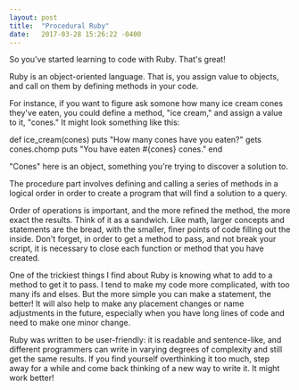 ```yaml
---
layout: post
title:  "Procedural Ruby"
date:   2017-03-28 15:26:22 -0400
---
```



So you've started learning to code with Ruby. That's great!

Ruby is an object-oriented language. That is, you assign value to objects, and call on them by defining methods in your code.

For instance, if you want to figure ask somone how many ice cream cones they've eaten, you could define a method, "ice cream," and assign a value to it, "cones." It might look something like this:

def ice_cream(cones)
puts "How many cones have you eaten?"
gets cones.chomp
puts "You have eaten #{cones} cones."
end

"Cones" here is an object, something you're trying to discover a solution to.

The procedure part involves defining and calling a series of methods in a logical order in order to create a program that will find a solution to a query.

Order of operations is important, and the more refined the method, the more exact the results. Think of it as a sandwich. Like math, larger concepts and statements are the bread, with the smaller, finer points of code filling out the inside. Don't forget, in order to get a method to pass, and not break your script, it is necessary to close each function or method that you have created.

One of the trickiest things I find about Ruby is knowing what to add to a method to get it to pass. I tend to make my code more complicated, with too many ifs and elses. But the more simple you can make a statement, the better! It will also help to make any placement changes or name adjustments in the future, especially when you have long lines of code and need to make one minor change.

Ruby was written to be user-friendly: it is readable and sentence-like, and different programmers can write in varying degrees of complexity and still get the same results. If you find yourself overthinking it too much, step away for a while and come back thinking of a new way to write it. It might work better!
